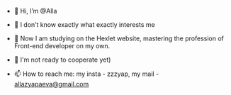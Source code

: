 - 👋 Hi, I’m @Alla

- 👀 I don’t know exactly what exactly interests me
- 🌱 Now I am studying on the Hexlet website, mastering the profession of Front-end developer on my own.
- 💞️ I'm not ready to cooperate yet)
- 📫 How to reach me: my insta - zzzyap, my mail - allazyapaeva@gmail.com

<!---
Alla-Zyapaeva/Alla-Zyapaeva is a ✨ special ✨ repository because its `README.md` (this file) appears on your GitHub profile.
You can click the Preview link to take a look at your changes.
--->
